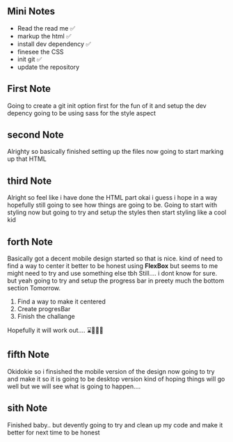 ## Mini Notes

- Read the read me ✅
- markup the html ✅
- install dev dependency ✅
- finesee the CSS
- init git ✅
- update the repository

## First Note
Going to create a git init option first for the fun of it and setup the dev depency going to be using
sass for the style aspect
## second Note
Alrighty so basically finished setting up the files now going to start marking up that HTML
## third Note
Alright so feel like i have done the HTML part okai i guess i hope in a way hopefully still going to see
how things are going to be. Going to start with styling now but going to try and setup the styles then start
styling like a cool kid
## forth Note
Basically got a decent mobile design started so that is nice. kind of need to find a way to center it
better to be honest using **FlexBox** but seems to me might need to try and use something else tbh
Still.... i dont know for sure. but yeah going to try and setup the progress bar in preety much the bottom
section Tomorrow. 

1. Find a way to make it centered
2. Create progresBar
3. Finish the challange

Hopefully it will work out.... ⌛️🤞🏿😕
## fifth Note
Okidokie so i finsished the mobile version of the design now going to try and make it so it is going to be
desktop version kind of hoping things will go well but we will see what is going to happen....
## sith Note
Finished baby.. but devently going to try and clean up my code and make it better for next time to be honest